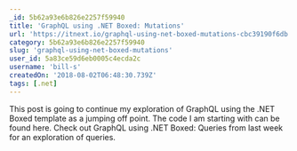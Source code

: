 ```yaml
---
_id: 5b62a93e6b826e2257f59940
title: 'GraphQL using .NET Boxed: Mutations'
url: 'https://itnext.io/graphql-using-net-boxed-mutations-cbc39190f6db'
category: 5b62a93e6b826e2257f59940
slug: 'graphql-using-net-boxed-mutations'
user_id: 5a83ce59d6eb0005c4ecda2c
username: 'bill-s'
createdOn: '2018-08-02T06:48:30.739Z'
tags: [.net]
---
```


This post is going to continue my exploration of GraphQL using the .NET Boxed template as a jumping off point. The code I am starting with can be found here. Check out GraphQL using .NET Boxed: Queries from last week for an exploration of queries.


